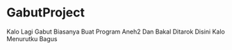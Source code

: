 # GabutProject
Kalo Lagi Gabut Biasanya Buat Program Aneh2 Dan Bakal Ditarok Disini Kalo Menurutku Bagus
